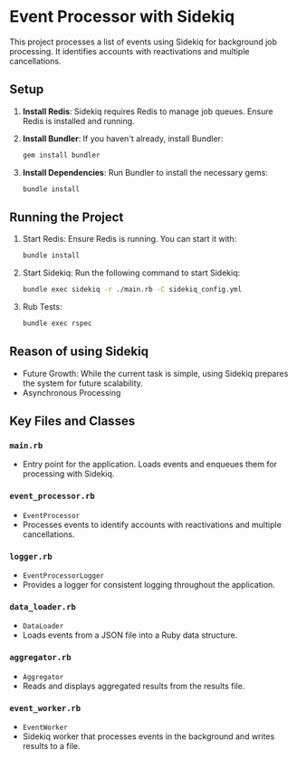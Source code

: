 # Event Processor with Sidekiq

This project processes a list of events using Sidekiq for background job processing. It identifies accounts with reactivations and multiple cancellations.

## Setup

1. **Install Redis**: Sidekiq requires Redis to manage job queues. Ensure Redis is installed and running.

2. **Install Bundler**: If you haven't already, install Bundler:

   ```bash
   gem install bundler
3. **Install Dependencies**: Run Bundler to install the necessary gems:
    ```bash
   bundle install
## Running the Project

1. Start Redis: Ensure Redis is running. You can start it with:
    ```bash
    bundle install

2. Start Sidekiq: Run the following command to start Sidekiq:
    ```bash
    bundle exec sidekiq -r ./main.rb -C sidekiq_config.yml

2. Rub Tests:
    ```bash
    bundle exec rspec

## Reason of using Sidekiq
- Future Growth: While the current task is simple, using Sidekiq prepares the system for future scalability.
- Asynchronous Processing



## Key Files and Classes

### `main.rb`
- Entry point for the application. Loads events and enqueues them for processing with Sidekiq.

### `event_processor.rb`
- `EventProcessor`
- Processes events to identify accounts with reactivations and multiple cancellations.

### `logger.rb`
- `EventProcessorLogger`
- Provides a logger for consistent logging throughout the application.

### `data_loader.rb`
- `DataLoader`
- Loads events from a JSON file into a Ruby data structure.

### `aggregator.rb`
- `Aggregator`
- Reads and displays aggregated results from the results file.

### `event_worker.rb`
- `EventWorker`
- Sidekiq worker that processes events in the background and writes results to a file.
